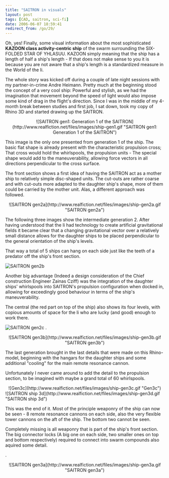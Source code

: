 ```yaml
---
title: "SAITRON in visuals"
layout: post
tags: [CAD, saitron, sci-fi]
date: 2006-06-07 18:59:41
redirect_from: /go/29/
---
```


Oh, yes! Finally, some visual information about the most sophisticated **KAZOON class activity-centric ship** of the swarm surrounding the SIX-FOLDED STAR OF YHLASUU. KAZOON simply meaning that the ship has a length of half a ship's length - If that does not make sense to you it is because you are not aware that a ship's length is a standardized measure in the World of the Ii.

<p>The whole story was kicked off during a couple of late night sessions with my partner-in-crime Andre Heimann. Pretty much at the beginning stood the concept of a very cool ship: Powerful and stylish, as we had the imagination that movement beyond the speed of light would also impose some kind of drag in the flight's direction. Since I was in the middle of my 4-month break between studies and first job, I sat down, took my copy of Rhino 3D and started drawing up the SAITRON.

<div style="text-align:center;">
![SAITRON gen1: Generation 1 of the SAITRON](http://www.realfiction.net/files/images/ship-gen1.gif "SAITRON gen1: Generation 1 of the SAITRON")</div>

This image is the only one presented from generation 1 of the ship. The basic flat shape is already present with the characteristic propulsion cross; That cross would hold the whirlspools, the propulsion units - The special shape would add to the maneuverability, allowing force vectors in all directions perpendicular to the cross surface.

The front section shows a first idea of having the SAITRON act as a mother ship to relatively simple disc-shaped units. The cut-outs are rather coarse and with cut-outs more adapted to the daughter ship's shape, more of them could be carried by the mother unit. Alas, a different approach was followed.

<div style="text-align:center;">
![SAITRON gen2a](http://www.realfiction.net/files/images/ship-gen2a.gif "SAITRON gen2a")</div>

The following three images show the intermediate generation 2. After having understood that the Ii had technology to create artificial gravitational fields it became clear that a changing gravitational vector over a relatively small distance allows	for the daughter ships to be placed perpendicular to the general orientation of the ship's levels. 

That way a total of 5 ships can hang on each side just like the teeth of a predator off the ship's front section.

![SAITRON gen2b](http://www.realfiction.net/files/images/ship-gen2b.gif "SAITRON gen2b")

Another big advantage (Indeed a design consideration of the Chief construction Engineer Zainas Cziff) was the integration of the daughter ships'	whirlspools into SAITRON's propulsion configuration when docked in, allowing for exceedingly good behaviour in terms of the ship's maneuverability.

The central  (the red part on top of the ship) also shows its four levels, with copious amounts of space for the Ii who are lucky (and good) enough to work there.

![SAITRON gen2c](http://www.realfiction.net/files/images/ship-gen2c.gif "SAITRON gen2c")
<span class="clearfix">.</span>
<div style="text-align:center;">
![SAITRON gen3b](http://www.realfiction.net/files/images/ship-gen3b.gif "SAITRON gen3b")
</div>

The last generation brought in the last details that were made on this Rhino-model, beginning with the hangars for the daughter ships and some additional &quot;cooling&quot; for the main remote resonance cannon.

Unfortunately I never came around to add the detail to the propulsion section, to be imagined with maybe a grand total of 60 whirlspools.

<div style="text-align:center;">
![Gen3c](http://www.realfiction.net/files/images/ship-gen3c.gif "Gen3c")
</div>
![SAITRON ship 3d](http://www.realfiction.net/files/images/ship-gen3d.gif "SAITRON ship 3d")

This was the end of it. Most of the principle weaponry of the ship can now be seen - 8 remote resonance cannons on each side, also the very flexible tower cannons on the aft of the ship. The bottom two cannot be seen. 

Completely missing is all weaponry that is part of the ship's front section. The big connector locks (A big one on each side, two smaller ones on top and bottom respectively) required to connect into swarm compounds also aquired some detail.

<span class="clearfix">.</span>
<div style="text-align:center;">
![SAITRON gen3a](http://www.realfiction.net/files/images/ship-gen3a.gif "SAITRON gen3a")</div>